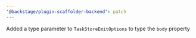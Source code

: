 ```yaml
---
'@backstage/plugin-scaffolder-backend': patch
---
```


Added a type parameter to `TaskStoreEmitOptions` to type the `body` property
